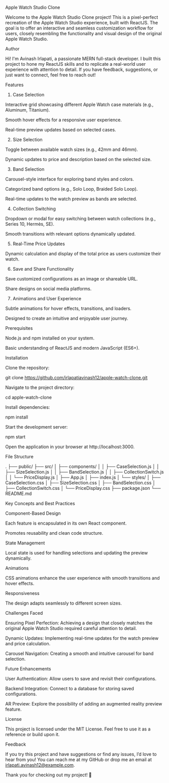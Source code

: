 Apple Watch Studio Clone

Welcome to the Apple Watch Studio Clone project! This is a pixel-perfect recreation of the Apple Watch Studio experience, built with ReactJS. The goal is to offer an interactive and seamless customization workflow for users, closely resembling the functionality and visual design of the original Apple Watch Studio.

Author

Hi! I'm Avinash Irlapati, a passionate MERN full-stack developer. I built this project to hone my ReactJS skills and to replicate a real-world user experience with attention to detail. If you have feedback, suggestions, or just want to connect, feel free to reach out!

Features

1. Case Selection

Interactive grid showcasing different Apple Watch case materials (e.g., Aluminum, Titanium).

Smooth hover effects for a responsive user experience.

Real-time preview updates based on selected cases.

2. Size Selection

Toggle between available watch sizes (e.g., 42mm and 46mm).

Dynamic updates to price and description based on the selected size.

3. Band Selection

Carousel-style interface for exploring band styles and colors.

Categorized band options (e.g., Solo Loop, Braided Solo Loop).

Real-time updates to the watch preview as bands are selected.

4. Collection Switching

Dropdown or modal for easy switching between watch collections (e.g., Series 10, Hermès, SE).

Smooth transitions with relevant options dynamically updated.

5. Real-Time Price Updates

Dynamic calculation and display of the total price as users customize their watch.

6. Save and Share Functionality

Save customized configurations as an image or shareable URL.

Share designs on social media platforms.

7. Animations and User Experience

Subtle animations for hover effects, transitions, and loaders.

Designed to create an intuitive and enjoyable user journey.

Prerequisites

Node.js and npm installed on your system.

Basic understanding of ReactJS and modern JavaScript (ES6+).

Installation

Clone the repository:

git clone https://github.com/irlapatiavinash12/apple-watch-clone.git

Navigate to the project directory:

cd apple-watch-clone

Install dependencies:

npm install

Start the development server:

npm start

Open the application in your browser at http://localhost:3000.

File Structure

.
├── public/
├── src/
│   ├── components/
│   │   ├── CaseSelection.js
│   │   ├── SizeSelection.js
│   │   ├── BandSelection.js
│   │   ├── CollectionSwitch.js
│   │   └── PriceDisplay.js
│   ├── App.js
│   ├── index.js
│   └── styles/
│       ├── CaseSelection.css
│       ├── SizeSelection.css
│       ├── BandSelection.css
│       ├── CollectionSwitch.css
│       └── PriceDisplay.css
├── package.json
└── README.md

Key Concepts and Best Practices

Component-Based Design

Each feature is encapsulated in its own React component.

Promotes reusability and clean code structure.

State Management

Local state is used for handling selections and updating the preview dynamically.

Animations

CSS animations enhance the user experience with smooth transitions and hover effects.

Responsiveness

The design adapts seamlessly to different screen sizes.

Challenges Faced

Ensuring Pixel Perfection: Achieving a design that closely matches the original Apple Watch Studio required careful attention to detail.

Dynamic Updates: Implementing real-time updates for the watch preview and price calculation.

Carousel Navigation: Creating a smooth and intuitive carousel for band selection.

Future Enhancements

User Authentication: Allow users to save and revisit their configurations.

Backend Integration: Connect to a database for storing saved configurations.

AR Preview: Explore the possibility of adding an augmented reality preview feature.

License

This project is licensed under the MIT License. Feel free to use it as a reference or build upon it.

Feedback

If you try this project and have suggestions or find any issues, I’d love to hear from you! You can reach me at my GitHub or drop me an email at irlapati.avinash12@example.com.

Thank you for checking out my project! 🚀

